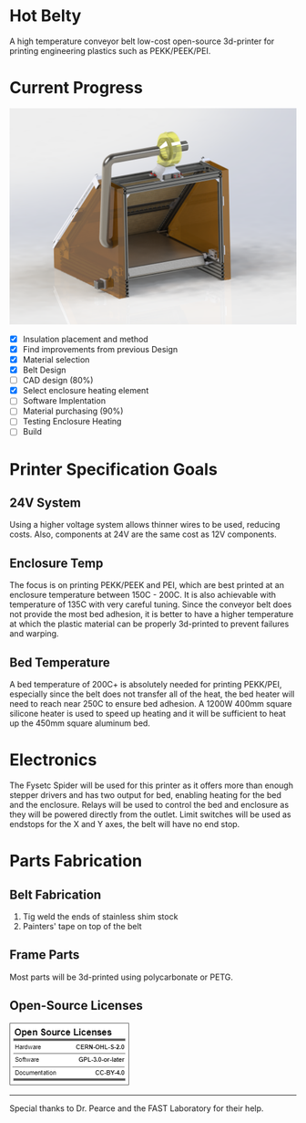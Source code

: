 # Hot Belty
A high temperature conveyor belt low-cost open-source 3d-printer for printing engineering plastics such as PEKK/PEEK/PEI. 

# Current Progress
<img src="/img/render.png" alt="drawing" />

- [x] Insulation placement and method
- [x] Find improvements from previous Design
- [x] Material selection
- [x] Belt Design
- [ ] CAD design (80%)
- [x] Select enclosure heating element
- [ ] Software Implentation
- [ ] Material purchasing (90%)
- [ ] Testing Enclosure Heating
- [ ] Build

# Printer Specification Goals
## 24V System
Using a higher voltage system allows thinner wires to be used, reducing costs. Also, components at 24V are the same cost as 12V components.

## Enclosure Temp
The focus is on printing PEKK/PEEK and PEI, which are best printed at an enclosure temperature between 150C - 200C. It is also achievable with temperature of 135C with very careful tuning. Since the conveyor belt does not provide the most bed adhesion, it is better to have a higher temperature at which the plastic material can be properly 3d-printed to prevent failures and warping. 

## Bed Temperature
A bed temperature of 200C+ is absolutely needed for printing PEKK/PEI, especially since the belt does not transfer all of the heat, the bed heater will need to reach near 250C to ensure bed adhesion. A 1200W 400mm square silicone heater is used to speed up heating and it will be sufficient to heat up the 450mm square aluminum bed. 

# Electronics
The Fysetc Spider will be used for this printer as it offers more than enough stepper drivers and has two output for bed, enabling heating for the bed and the enclosure. Relays will be used to control the bed and enclosure as they will be powered directly from the outlet. Limit switches will be used as endstops for the X and Y axes, the belt will have no end stop. 

# Parts Fabrication 
## Belt Fabrication
1. Tig weld the ends of stainless shim stock
2. Painters' tape on top of the belt

## Frame Parts
Most parts will be 3d-printed using polycarbonate or PETG. 

## Open-Source Licenses
<img src="/img/oshw_facts.png" alt="OS"/>

---
Special thanks to Dr. Pearce and the FAST Laboratory for their help.
